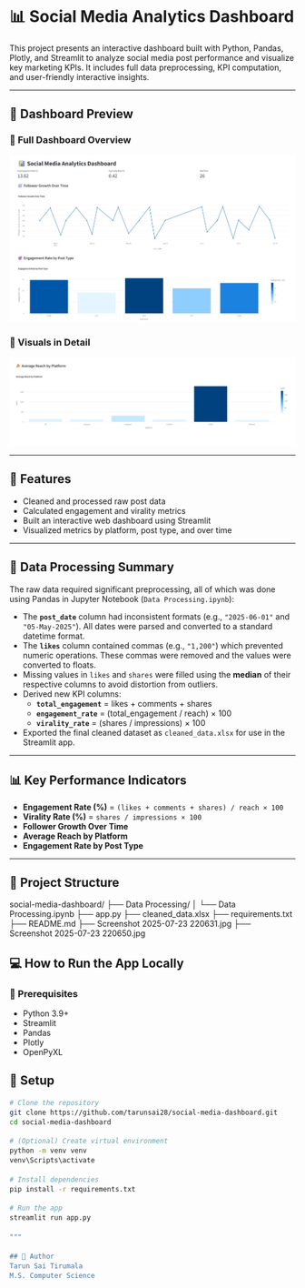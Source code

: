 # 📊 Social Media Analytics Dashboard

This project presents an interactive dashboard built with Python, Pandas, Plotly, and Streamlit to analyze social media post performance and visualize key marketing KPIs. It includes full data preprocessing, KPI computation, and user-friendly interactive insights.

---

## 📸 Dashboard Preview

### 🔹 Full Dashboard Overview
![Dashboard Overview](Screenshot%202025-07-23%20220631.jpg)

### 🔹 Visuals in Detail
![Platform Reach, Engagement, Growth](Screenshot%202025-07-23%20220650.jpg)

---

## 🚀 Features

- Cleaned and processed raw post data
- Calculated engagement and virality metrics
- Built an interactive web dashboard using Streamlit
- Visualized metrics by platform, post type, and over time

---

## 🔄 Data Processing Summary

The raw data required significant preprocessing, all of which was done using Pandas in Jupyter Notebook (`Data Processing.ipynb`):

- The **`post_date`** column had inconsistent formats (e.g., `"2025-06-01"` and `"05-May-2025"`). All dates were parsed and converted to a standard datetime format.
- The **`likes`** column contained commas (e.g., `"1,200"`) which prevented numeric operations. These commas were removed and the values were converted to floats.
- Missing values in `likes` and `shares` were filled using the **median** of their respective columns to avoid distortion from outliers.
- Derived new KPI columns:
  - **`total_engagement`** = likes + comments + shares
  - **`engagement_rate`** = (total_engagement / reach) × 100
  - **`virality_rate`** = (shares / impressions) × 100
- Exported the final cleaned dataset as `cleaned_data.xlsx` for use in the Streamlit app.

---

## 📊 Key Performance Indicators

- **Engagement Rate (%)** = `(likes + comments + shares) / reach × 100`
- **Virality Rate (%)** = `shares / impressions × 100`
- **Follower Growth Over Time**
- **Average Reach by Platform**
- **Engagement Rate by Post Type**

---

## 📂 Project Structure

social-media-dashboard/
├── Data Processing/
│ └── Data Processing.ipynb
├── app.py
├── cleaned_data.xlsx
├── requirements.txt
├── README.md
├── Screenshot 2025-07-23 220631.jpg
├── Screenshot 2025-07-23 220650.jpg

## 💻 How to Run the App Locally

### 🧰 Prerequisites

- Python 3.9+
- Streamlit
- Pandas
- Plotly
- OpenPyXL

## 🔧 Setup

```bash
# Clone the repository
git clone https://github.com/tarunsai28/social-media-dashboard.git
cd social-media-dashboard

# (Optional) Create virtual environment
python -m venv venv
venv\Scripts\activate

# Install dependencies
pip install -r requirements.txt

# Run the app
streamlit run app.py

"""

## 👤 Author
Tarun Sai Tirumala
M.S. Computer Science
